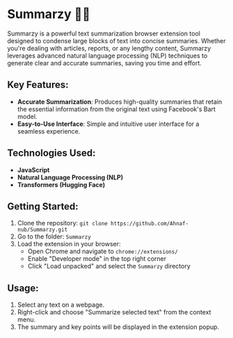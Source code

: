 # Summarzy 📄✨

Summarzy is a powerful text summarization browser extension tool designed to condense large blocks of text into concise summaries. Whether you're dealing with articles, reports, or any lengthy content, Summarzy leverages advanced natural language processing (NLP) techniques to generate clear and accurate summaries, saving you time and effort.

## Key Features:
- **Accurate Summarization**: Produces high-quality summaries that retain the essential information from the original text using Facebook's Bart model.
- **Easy-to-Use Interface**: Simple and intuitive user interface for a seamless experience.

## Technologies Used:
- **JavaScript**
- **Natural Language Processing (NLP)**
- **Transformers (Hugging Face)**

## Getting Started:
1. Clone the repository: `git clone https://github.com/Ahnaf-nub/Summarzy.git`
2. Go to the folder: `Summarzy`
3. Load the extension in your browser:
   - Open Chrome and navigate to `chrome://extensions/`
   - Enable "Developer mode" in the top right corner
   - Click "Load unpacked" and select the `Summarzy` directory

## Usage:
1. Select any text on a webpage.
2. Right-click and choose "Summarize selected text" from the context menu.
3. The summary and key points will be displayed in the extension popup.
